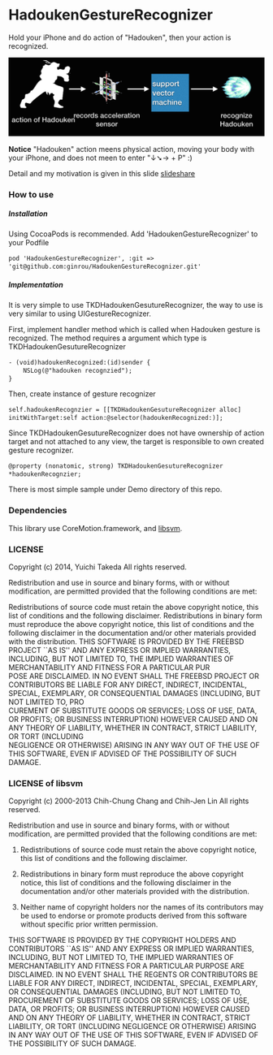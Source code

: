 HadoukenGestureRecognizer
=========================

Hold your iPhone and do action of "Hadouken", then your action is recognized.

![flow](https://raw.githubusercontent.com/ginrou/HadoukenGestureRecognizer/master/Resources/flow.png)

**Notice**
"Hadouken" action meens physical action, moving your body with your iPhone, and does not meen to enter "↓➘→ + P" :)

Detail and my motivation is given in this slide
[slideshare](http://www.slideshare.net/ginrou799/app-dojo20140327)

### How to use

##### Installation
Using CocoaPods is recommended.
Add 'HadoukenGestureRecognizer' to your Podfile
```
pod 'HadoukenGestureRecognizer', :git => 'git@github.com:ginrou/HadoukenGestureRecognizer.git'
```

##### Implementation
It is very simple to use TKDHadoukenGesutureRecognizer, the way to use is very similar to using UIGestureRecognizer.

First, implement handler method which is called when Hadouken gesture is recognized. The method requires a argument which type is TKDHadoukenGesutureRecognizer

```
- (void)hadoukenRecognized:(id)sender {
    NSLog(@"hadouken recognzied");
}
```

Then, create instance of gesture recognizer
```
self.hadoukenRecognzier = [[TKDHadoukenGesutureRecognizer alloc] initWithTarget:self action:@selector(hadoukenRecognized:)];
```

Since TKDHadoukenGesutureRecognizer does not have ownership of action target and not attached to any view, the target is responsible to own created gesture recognizer. 
```
@property (nonatomic, strong) TKDHadoukenGesutureRecognizer *hadoukenRecognzier;
```

There is most simple sample under Demo directory of this repo.

### Dependencies
This library use CoreMotion.framework, and [libsvm](http://www.csie.ntu.edu.tw/~cjlin/libsvm/).


### LICENSE
Copyright (c) 2014, Yuichi Takeda
All rights reserved.

Redistribution and use in source and binary forms, with or without modification, are permitted provided that the following conditions are met:

Redistributions of source code must retain the above copyright notice, this list of conditions and the following disclaimer.
Redistributions in binary form must reproduce the above copyright notice, this list of conditions and the following disclaimer in the documentation and/or other materials provided with the distribution.
THIS SOFTWARE IS PROVIDED BY THE FREEBSD PROJECT ``AS IS'' AND ANY EXPRESS OR IMPLIED WARRANTIES, INCLUDING, BUT NOT LIMITED TO, THE IMPLIED WARRANTIES OF MERCHANTABILITY AND FITNESS FOR A PARTICULAR PUR\
POSE ARE DISCLAIMED. IN NO EVENT SHALL THE FREEBSD PROJECT OR CONTRIBUTORS BE LIABLE FOR ANY DIRECT, INDIRECT, INCIDENTAL, SPECIAL, EXEMPLARY, OR CONSEQUENTIAL DAMAGES (INCLUDING, BUT NOT LIMITED TO, PRO\
CUREMENT OF SUBSTITUTE GOODS OR SERVICES; LOSS OF USE, DATA, OR PROFITS; OR BUSINESS INTERRUPTION) HOWEVER CAUSED AND ON ANY THEORY OF LIABILITY, WHETHER IN CONTRACT, STRICT LIABILITY, OR TORT (INCLUDING\
 NEGLIGENCE OR OTHERWISE) ARISING IN ANY WAY OUT OF THE USE OF THIS SOFTWARE, EVEN IF ADVISED OF THE POSSIBILITY OF SUCH DAMAGE.
 
### LICENSE of libsvm
Copyright (c) 2000-2013 Chih-Chung Chang and Chih-Jen Lin
All rights reserved.

Redistribution and use in source and binary forms, with or without
modification, are permitted provided that the following conditions
are met:

1. Redistributions of source code must retain the above copyright
notice, this list of conditions and the following disclaimer.

2. Redistributions in binary form must reproduce the above copyright
notice, this list of conditions and the following disclaimer in the
documentation and/or other materials provided with the distribution.

3. Neither name of copyright holders nor the names of its contributors
may be used to endorse or promote products derived from this software
without specific prior written permission.


THIS SOFTWARE IS PROVIDED BY THE COPYRIGHT HOLDERS AND CONTRIBUTORS
``AS IS'' AND ANY EXPRESS OR IMPLIED WARRANTIES, INCLUDING, BUT NOT
LIMITED TO, THE IMPLIED WARRANTIES OF MERCHANTABILITY AND FITNESS FOR
A PARTICULAR PURPOSE ARE DISCLAIMED.  IN NO EVENT SHALL THE REGENTS OR
CONTRIBUTORS BE LIABLE FOR ANY DIRECT, INDIRECT, INCIDENTAL, SPECIAL,
EXEMPLARY, OR CONSEQUENTIAL DAMAGES (INCLUDING, BUT NOT LIMITED TO,
PROCUREMENT OF SUBSTITUTE GOODS OR SERVICES; LOSS OF USE, DATA, OR
PROFITS; OR BUSINESS INTERRUPTION) HOWEVER CAUSED AND ON ANY THEORY OF
LIABILITY, WHETHER IN CONTRACT, STRICT LIABILITY, OR TORT (INCLUDING
NEGLIGENCE OR OTHERWISE) ARISING IN ANY WAY OUT OF THE USE OF THIS
SOFTWARE, EVEN IF ADVISED OF THE POSSIBILITY OF SUCH DAMAGE.
